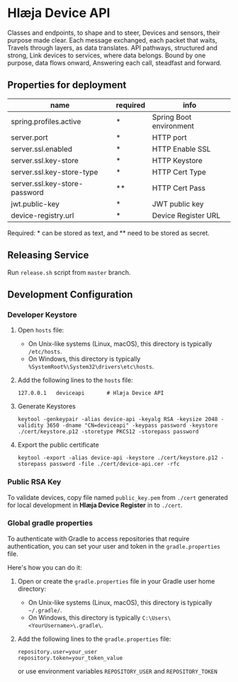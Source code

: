 # Hlæja Device API

Classes and endpoints, to shape and to steer, Devices and sensors, their purpose made clear. Each message exchanged, each packet that waits, Travels through layers, as data translates. API pathways, structured and strong, Link devices to services, where data belongs. Bound by one purpose, data flows onward, Answering each call, steadfast and forward.

## Properties for deployment

| name                          | required | info                    |
|-------------------------------|----------|-------------------------|
| spring.profiles.active        | *        | Spring Boot environment |
| server.port                   | *        | HTTP port               |
| server.ssl.enabled            | *        | HTTP Enable SSL         |
| server.ssl.key-store          | *        | HTTP Keystore           |
| server.ssl.key-store-type     | *        | HTTP Cert Type          |
| server.ssl.key-store-password | **       | HTTP Cert Pass          |
| jwt.public-key                | *        | JWT public key          |
| device-registry.url           | *        | Device Register URL     |

Required: * can be stored as text, and ** need to be stored as secret.

## Releasing Service

Run `release.sh` script from `master` branch.

## Development Configuration

### Developer Keystore

1. Open `hosts` file:
   * On Unix-like systems (Linux, macOS), this directory is typically `/etc/hosts`.
   * On Windows, this directory is typically `%SystemRoot%\System32\drivers\etc\hosts`.

2. Add the following lines to the `hosts` file:
    ```text
    127.0.0.1	deviceapi		# Hlæja Device API
    ```

3. Generate Keystores
    ```shell
    keytool -genkeypair -alias device-api -keyalg RSA -keysize 2048 -validity 3650 -dname "CN=deviceapi" -keypass password -keystore ./cert/keystore.p12 -storetype PKCS12 -storepass password
    ```

4. Export the public certificate
    ```shell
    keytool -export -alias device-api -keystore ./cert/keystore.p12 -storepass password -file ./cert/device-api.cer -rfc
    ```

### Public RSA Key

To validate devices, copy file named `public_key.pem` from `./cert` generated for local development in **Hlæja Device Register** in to `./cert`.

### Global gradle properties

To authenticate with Gradle to access repositories that require authentication, you can set your user and token in the `gradle.properties` file.

Here's how you can do it:

1. Open or create the `gradle.properties` file in your Gradle user home directory:

    - On Unix-like systems (Linux, macOS), this directory is typically `~/.gradle/`.
    - On Windows, this directory is typically `C:\Users\<YourUsername>\.gradle\`.

2. Add the following lines to the `gradle.properties` file:
    ```properties
    repository.user=your_user
    repository.token=your_token_value
    ```
   or use environment variables `REPOSITORY_USER` and `REPOSITORY_TOKEN`
